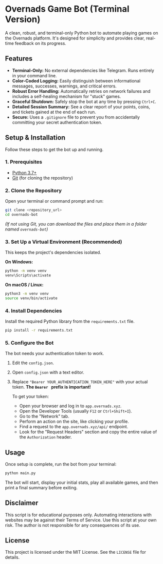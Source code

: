 # Overnads Game Bot (Terminal Version)

A clean, robust, and terminal-only Python bot to automate playing games on the Overnads platform. It's designed for simplicity and provides clear, real-time feedback on its progress.


## Features

- **Terminal-Only:** No external dependencies like Telegram. Runs entirely in your command line.
- **Color-Coded Logging:** Easily distinguish between informational messages, successes, warnings, and critical errors.
- **Robust Error Handling:** Automatically retries on network failures and includes a self-healing mechanism for "stuck" games.
- **Graceful Shutdown:** Safely stop the bot at any time by pressing `Ctrl+C`.
- **Detailed Session Summary:** See a clear report of your points, coins, and tickets gained at the end of each run.
- **Secure:** Uses a `.gitignore` file to prevent you from accidentally committing your secret authentication token.

## Setup & Installation

Follow these steps to get the bot up and running.

### 1. Prerequisites
- [Python 3.7+](https://www.python.org/downloads/)
- [Git](https://git-scm.com/downloads/) (for cloning the repository)

### 2. Clone the Repository
Open your terminal or command prompt and run:
```bash
git clone <repository_url>
cd overnads-bot
```
*(If not using Git, you can download the files and place them in a folder named `overnads-bot`)*

### 3. Set Up a Virtual Environment (Recommended)
This keeps the project's dependencies isolated.

**On Windows:**
```bash
python -m venv venv
venv\Scripts\activate
```

**On macOS / Linux:**
```bash
python3 -m venv venv
source venv/bin/activate
```

### 4. Install Dependencies
Install the required Python library from the `requirements.txt` file.
```bash
pip install -r requirements.txt
```

### 5. Configure the Bot
The bot needs your authentication token to work.

1.  Edit the `config.json`.
2.  Open `config.json` with a text editor.
3.  Replace `"Bearer YOUR_AUTHENTICATION_TOKEN_HERE"` with your actual token. **The `Bearer ` prefix is important!**

    To get your token:
    - Open your browser and log in to `app.overnads.xyz`.
    - Open the Developer Tools (usually `F12` or `Ctrl+Shift+I`).
    - Go to the "Network" tab.
    - Perform an action on the site, like clicking your profile.
    - Find a request to the `app.overnads.xyz/api/` endpoint.
    - Look for the "Request Headers" section and copy the entire value of the `Authorization` header.

## Usage

Once setup is complete, run the bot from your terminal:
```bash
python main.py
```

The bot will start, display your initial stats, play all available games, and then print a final summary before exiting.

## Disclaimer
This script is for educational purposes only. Automating interactions with websites may be against their Terms of Service. Use this script at your own risk. The author is not responsible for any consequences of its use.

## License
This project is licensed under the MIT License. See the `LICENSE` file for details.
